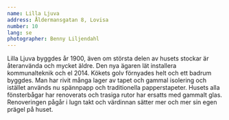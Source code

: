 ```yaml
---
name: Lilla Ljuva
address: Åldermansgatan 8, Lovisa
number: 10
lang: se
photographer: Benny Liljendahl
---
```

Lilla Ljuva byggdes år 1900, även om största delen av husets stockar är återanvända och mycket äldre. Den nya ägaren lät installera kommunalteknik och el 2014. Kökets golv förnyades helt och ett badrum byggdes. Man har rivit många lager av tapet och gammal isolering och istället används nu spännpapp och traditionella papperstapeter. Husets alla fönsterbågar har renoverats och trasiga rutor har ersatts med gammalt glas. Renoveringen pågår i lugn takt och värdinnan sätter mer och mer sin egen prägel på huset.
